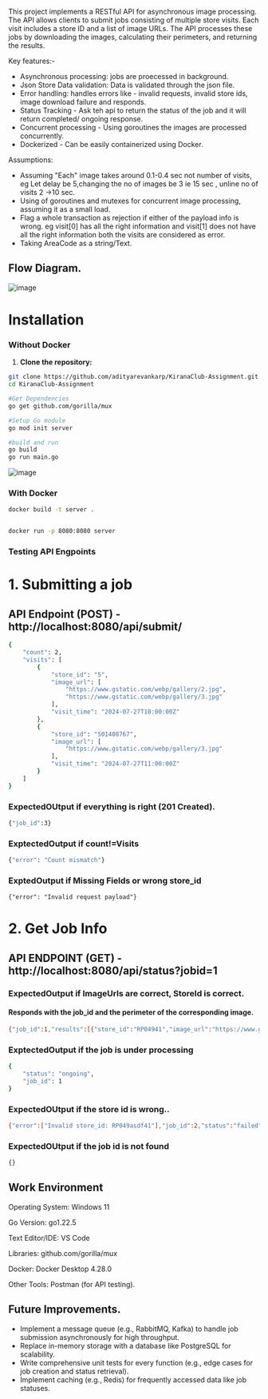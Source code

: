 
This project implements a RESTful API for asynchronous image processing. The API allows clients to submit jobs consisting of multiple store visits. Each visit includes a store ID and a list of image URLs. The API processes these jobs by downloading the images, calculating their perimeters, and returning the results.

Key features:-
- Asynchronous processing: jobs are proecessed in background.
- Json Store Data validation: Data is validated through the json file.
- Error handling: handles errors like - invalid requests, invalid store ids, image download failure and responds.
- Status Tracking - Ask teh api to return the status of the job and it will return completed/ ongoing response.
- Concurrent processing - Using goroutines the images are processed concurrently.
- Dockerized - Can be easily containerized using Docker.

Assumptions:
- Assuming "Each" image takes around 0.1-0.4 sec not number of visits, eg Let delay be 5,changing the no of images be 3 ie 15 sec , unline no of visits 2 ->10 sec.
- Using of goroutines and mutexes for concurrent image processing, assuming it as a small load.
- Flag a whole transaction as rejection if either of the payload info is wrong. eg visit[0] has all the right information and visit[1] does not have all the right information both the visits are considered as error.
- Taking AreaCode as a string/Text.

## Flow Diagram.
![image](https://github.com/user-attachments/assets/0b18988b-dc03-450f-8ff5-7e10798db036)

# Installation
###  Without Docker

1. **Clone the repository:**

```bash
git clone https://github.com/adityarevankarp/KiranaClub-Assignment.git
cd KiranaClub-Assignment

#Get Dependencies
go get github.com/gorilla/mux

#Setup Go module
go mod init server

#build and run
go build
go run main.go

```
![image](https://github.com/user-attachments/assets/a87be4fd-89b3-40a7-9939-a52de25af863)

###  With Docker
```bash
docker build -t server .


docker run -p 8080:8080 server
```
###  Testing API Engpoints
# 1. Submitting a job
## API Endpoint (POST) - http://localhost:8080/api/submit/
```bash
{
    "count": 2,
    "visits": [
        {
            "store_id": "5",
            "image_url": [
                "https://www.gstatic.com/webp/gallery/2.jpg",
                "https://www.gstatic.com/webp/gallery/3.jpg"
            ],
            "visit_time": "2024-07-27T10:00:00Z"
        },
        {
            "store_id": "S01408767",
            "image_url": [
                "https://www.gstatic.com/webp/gallery/3.jpg"
            ],
            "visit_time": "2024-07-27T11:00:00Z"
        }
    ]
}
```
### ExpectedOUtput if everything is right (201 Created).
```bash
{"job_id":3} 
```
### ExptectedOutput if count!=Visits
```bash
{"error": "Count mismatch"}
```
### ExptedOutput if Missing Fields or wrong store_id
```
{"error": "Invalid request payload"}
```
# 2. Get Job Info
## API ENDPOINT (GET) - http://localhost:8080/api/status?jobid=1
### ExpectedOutput if ImageUrls are correct, StoreId is correct.
#### Responds with the job_id and the perimeter of the corresponding image.
```bash
{"job_id":1,"results":[{"store_id":"RP04941","image_url":"https://www.gstatic.com/webp/gallery/2.jpg","perimeter":1908},{"store_id":"RP04944","image_url":"https://www.gstatic.com/webp/gallery/3.jpg","perimeter":4000},{"store_id":"RP04941","image_url":"https://www.gstatic.com/webp/gallery/3.jpg","perimeter":4000}],"status":"completed"}
```
### ExptectedOutput if the job is under processing
```bash
{
    "status": "ongoing",
    "job_id": 1
}
```
### ExpectedOUtput if the store id is wrong..
```bash
{"error":["Invalid store_id: RP049asdf41"],"job_id":2,"status":"failed"}
```

### ExpectedOUtput if the job id is not found
```bash
{}
```

## Work Environment
Operating System: Windows 11

Go Version: go1.22.5 

Text Editor/IDE: VS Code 

Libraries: github.com/gorilla/mux 

Docker: Docker Desktop 4.28.0 

Other Tools: Postman (for API testing).

## Future Improvements.
- Implement a message queue (e.g., RabbitMQ, Kafka) to handle job submission asynchronously for high throughput.
- Replace in-memory storage with a database like PostgreSQL for scalability.
- Write comprehensive unit tests for every function (e.g., edge cases for job creation and status retrieval).
- Implement caching (e.g., Redis) for frequently accessed data like job statuses.
